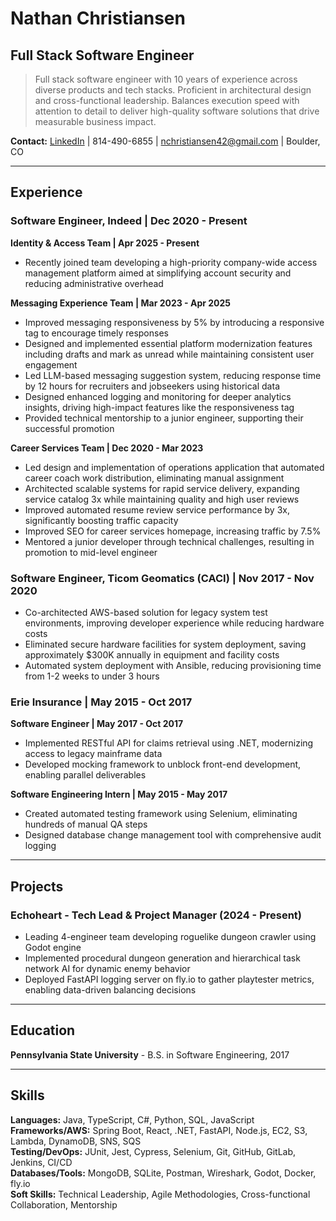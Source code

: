 # Nathan Christiansen
## Full Stack Software Engineer

> Full stack software engineer with 10 years of experience across diverse products and tech stacks. Proficient in architectural design and cross-functional leadership. Balances execution speed with attention to detail to deliver high-quality software solutions that drive measurable business impact.

**Contact:** [LinkedIn](https://www.linkedin.com/in/nathan-christiansen) | 814-490-6855 | nchristiansen42@gmail.com | Boulder, CO

---

## Experience

### Software Engineer, Indeed | Dec 2020 - Present

**Identity & Access Team | Apr 2025 - Present**
* Recently joined team developing a high-priority company-wide access management platform aimed at simplifying account security and reducing administrative overhead

**Messaging Experience Team | Mar 2023 - Apr 2025**
* Improved messaging responsiveness by 5% by introducing a responsive tag to encourage timely responses
* Designed and implemented essential platform modernization features including drafts and mark as unread while maintaining consistent user engagement
* Led LLM-based messaging suggestion system, reducing response time by 12 hours for recruiters and jobseekers using historical data
* Designed enhanced logging and monitoring for deeper analytics insights, driving high-impact features like the responsiveness tag
* Provided technical mentorship to a junior engineer, supporting their successful promotion

**Career Services Team | Dec 2020 - Mar 2023**
* Led design and implementation of operations application that automated career coach work distribution, eliminating manual assignment
* Architected scalable systems for rapid service delivery, expanding service catalog 3x while maintaining quality and high user reviews
* Improved automated resume review service performance by 3x, significantly boosting traffic capacity
* Improved SEO for career services homepage, increasing traffic by 7.5%
* Mentored a junior developer through technical challenges, resulting in promotion to mid-level engineer

### Software Engineer, Ticom Geomatics (CACI) | Nov 2017 - Nov 2020
* Co-architected AWS-based solution for legacy system test environments, improving developer experience while reducing hardware costs
* Eliminated secure hardware facilities for system deployment, saving approximately $300K annually in equipment and facility costs
* Automated system deployment with Ansible, reducing provisioning time from 1-2 weeks to under 3 hours

### Erie Insurance | May 2015 - Oct 2017

**Software Engineer | May 2017 - Oct 2017**
* Implemented RESTful API for claims retrieval using .NET, modernizing access to legacy mainframe data
* Developed mocking framework to unblock front-end development, enabling parallel deliverables

**Software Engineering Intern | May 2015 - May 2017**
* Created automated testing framework using Selenium, eliminating hundreds of manual QA steps
* Designed database change management tool with comprehensive audit logging

___

## Projects

### Echoheart - Tech Lead & Project Manager (2024 - Present)
* Leading 4-engineer team developing roguelike dungeon crawler using Godot engine
* Implemented procedural dungeon generation and hierarchical task network AI for dynamic enemy behavior
* Deployed FastAPI logging server on fly.io to gather playtester metrics, enabling data-driven balancing decisions

___

## Education
**Pennsylvania State University** - B.S. in Software Engineering, 2017

___

## Skills
**Languages:** Java, TypeScript, C#, Python, SQL, JavaScript  
**Frameworks/AWS:** Spring Boot, React, .NET, FastAPI, Node.js, EC2, S3, Lambda, DynamoDB, SNS, SQS  
**Testing/DevOps:** JUnit, Jest, Cypress, Selenium, Git, GitHub, GitLab, Jenkins, CI/CD  
**Databases/Tools:** MongoDB, SQLite, Postman, Wireshark, Godot, Docker, fly.io  
**Soft Skills:** Technical Leadership, Agile Methodologies, Cross-functional Collaboration, Mentorship
